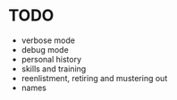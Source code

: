 # TODO

- verbose mode
- debug mode
- personal history
- skills and training
- reenlistment, retiring and mustering out
- names
